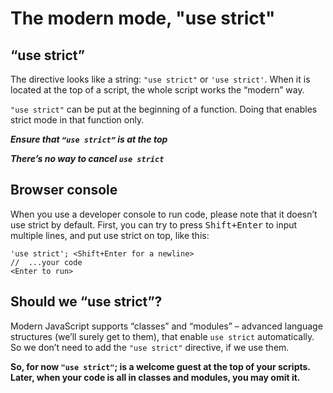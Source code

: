 # The modern mode, "use strict"

## “use strict”
The directive looks like a string: `"use strict"` or `'use strict'`. When it is located at the top of a script, the whole script works the “modern” way.

`"use strict"` can be put at the beginning of a function. Doing that enables strict mode in that function only.

***Ensure that `“use strict”` is at the top***

***There’s no way to cancel `use strict`***

## Browser console

When you use a developer console to run code, please note that it doesn’t use strict by default.
First, you can try to press <kbd>Shift+Enter</kbd> to input multiple lines, and put use strict on top, like this:
```
'use strict'; <Shift+Enter for a newline>
//  ...your code
<Enter to run>
```

## Should we “use strict”?

Modern JavaScript supports “classes” and “modules” – advanced language structures (we’ll surely get to them), that enable `use strict` automatically. So we don’t need to add the `"use strict"` directive, if we use them.

**So, for now `"use strict"`; is a welcome guest at the top of your scripts. Later, when your code is all in classes and modules, you may omit it.**